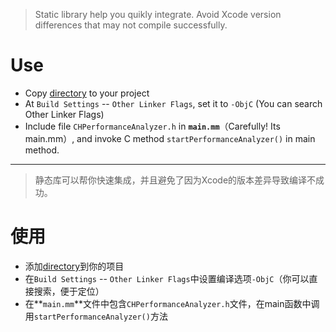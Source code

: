 > Static library help you quikly integrate. Avoid Xcode version differences that may not compile successfully.

# Use
- Copy [directory](./libPerformanceAnalyzer/) to your project
- At `Build Settings` -- `Other Linker Flags`, set it to `-ObjC` (You can search Other Linker Flags)
- Include file `CHPerformanceAnalyzer.h` in **`main.mm`**（Carefully! Its main.mm）, and invoke C method `startPerformanceAnalyzer()` in main method.

----------
> 静态库可以帮你快速集成，并且避免了因为Xcode的版本差异导致编译不成功。

# 使用
- 添加[directory](./libPerformanceAnalyzer/)到你的项目
- 在`Build Settings` -- `Other Linker Flags`中设置编译选项`-ObjC`（你可以直接搜索，便于定位）
- 在**`main.mm`**文件中包含`CHPerformanceAnalyzer.h`文件，在main函数中调用`startPerformanceAnalyzer()`方法